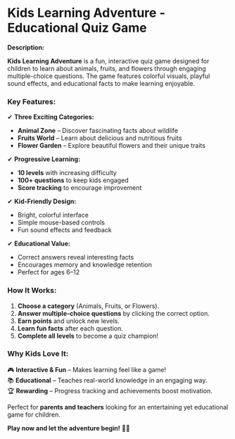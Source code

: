 # Kids Learning Adventure - Educational Quiz Game  

**Description:**  

**Kids Learning Adventure** is a fun, interactive quiz game designed for children to learn about animals, fruits, and flowers through engaging multiple-choice questions. The game features colorful visuals, playful sound effects, and educational facts to make learning enjoyable.  

### **Key Features:**  
✔ **Three Exciting Categories:**  
- **Animal Zone** – Discover fascinating facts about wildlife  
- **Fruits World** – Learn about delicious and nutritious fruits  
- **Flower Garden** – Explore beautiful flowers and their unique traits  

✔ **Progressive Learning:**  
- **10 levels** with increasing difficulty  
- **100+ questions** to keep kids engaged  
- **Score tracking** to encourage improvement  

✔ **Kid-Friendly Design:**  
- Bright, colorful interface  
- Simple mouse-based controls  
- Fun sound effects and feedback  

✔ **Educational Value:**  
- Correct answers reveal interesting facts  
- Encourages memory and knowledge retention  
- Perfect for ages 6–12  

### **How It Works:**  
1. **Choose a category** (Animals, Fruits, or Flowers).  
2. **Answer multiple-choice questions** by clicking the correct option.  
3. **Earn points** and unlock new levels.  
4. **Learn fun facts** after each question.  
5. **Complete all levels** to become a quiz champion!  

### **Why Kids Love It:**  
🎮 **Interactive & Fun** – Makes learning feel like a game!  
📚 **Educational** – Teaches real-world knowledge in an engaging way.  
🏆 **Rewarding** – Progress tracking and achievements boost motivation.  

Perfect for **parents and teachers** looking for an entertaining yet educational game for children.  

**Play now and let the adventure begin!** 🚀🎉
